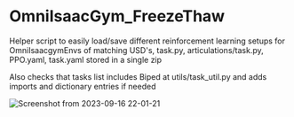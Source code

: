 # OmniIsaacGym_FreezeThaw
Helper script to easily load/save different reinforcement learning setups for OmniIsaacgymEnvs of matching USD's, task.py, articulations/task.py, PPO.yaml, task.yaml stored in a single zip

Also checks that tasks list includes Biped at utils/task_util.py and adds imports and dictionary entries if needed

![Screenshot from 2023-09-16 22-01-21](https://github.com/sujitvasanth/OmniIsaacGym_freezethaw/assets/18464444/54691f8d-7484-4f11-abd5-7735158f45fc)



